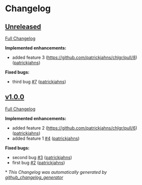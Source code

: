 # Changelog

## [Unreleased](https://github.com/patrickjahns/chlgr/tree/HEAD)

[Full Changelog](https://github.com/patrickjahns/chlgr/compare/v1.0.0...HEAD)

**Implemented enhancements:**

- added feature 3 (https://github.com/patrickjahns/chlgr/pull/8) ([patrickjahns](https://github.com/patrickjahns))

**Fixed bugs:**
- third bug [#7](https://github.com/patrickjahns/chlgr/pull/7) ([patrickjahns](https://github.com/patrickjahns))

## [v1.0.0](https://github.com/patrickjahns/chlgr/tree/v1.0.0)

[Full Changelog](https://github.com/patrickjahns/chlgr/compare/5b4d23800d1cb02fe216494652dbb17fda4d4545...v1.0.0)

**Implemented enhancements:**

- added feature 2 (https://github.com/patrickjahns/chlgr/pull/6) ([patrickjahns](https://github.com/patrickjahns))
- added feature 1 [#4](https://github.com/patrickjahns/chlgr/pull/4) ([patrickjahns](https://github.com/patrickjahns))

**Fixed bugs:**
- second bug [#3](https://github.com/patrickjahns/chlgr/pull/3) ([patrickjahns](https://github.com/patrickjahns))
- first bug [#2](https://github.com/patrickjahns/chlgr/pull/2) ([patrickjahns](https://github.com/patrickjahns))



\* *This Changelog was automatically generated by [github_changelog_generator](https://github.com/github-changelog-generator/github-changelog-generator)*